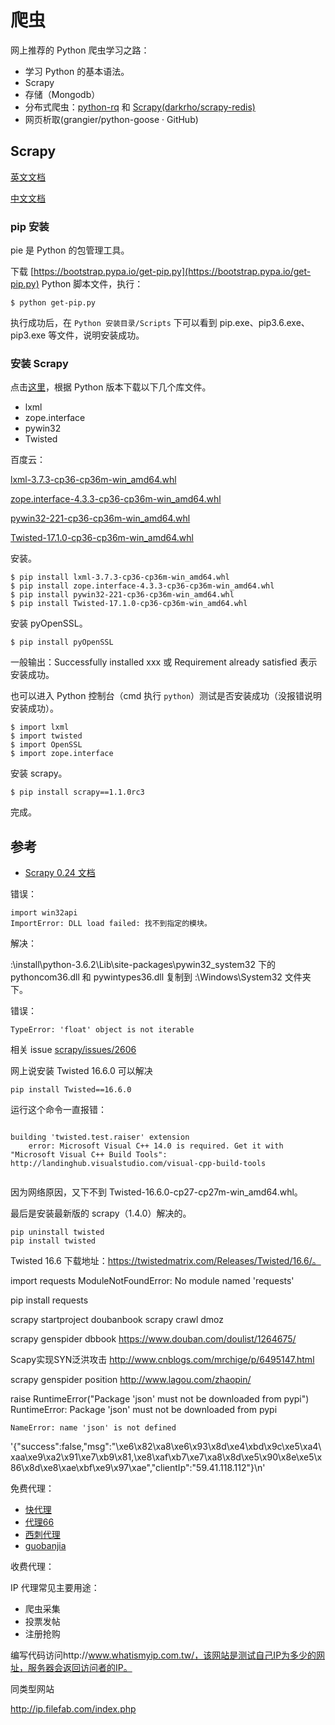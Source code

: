 # 爬虫

网上推荐的 Python 爬虫学习之路：

* 学习 Python 的基本语法。
* Scrapy
* 存储（Mongodb）
* 分布式爬虫：[python-rq](https://github.com/nvie/rqrq) 和 [Scrapy(darkrho/scrapy-redis)]()
* 网页析取(grangier/python-goose · GitHub)

## Scrapy

[英文文档](https://doc.scrapy.org/en/latest/intro/install.html)

[中文文档](http://scrapy-chs.readthedocs.io/zh_CN/0.24/)

### pip 安装

pie 是 Python 的包管理工具。

下载 [https://bootstrap.pypa.io/get-pip.py](https://bootstrap.pypa.io/get-pip.py) Python 脚本文件，执行：

```text
$ python get-pip.py
```

执行成功后，在 `Python 安装目录/Scripts` 下可以看到 pip.exe、pip3.6.exe、pip3.exe 等文件，说明安装成功。

### 安装 Scrapy

点击[这里](http://www.lfd.uci.edu/~gohlke/pythonlibs)，根据 Python 版本下载以下几个库文件。

* lxml
* zope.interface
* pywin32
* Twisted

百度云：

[lxml-3.7.3-cp36-cp36m-win_amd64.whl](http://pan.baidu.com/s/1bp94n3T)

[zope.interface-4.3.3-cp36-cp36m-win_amd64.whl](http://pan.baidu.com/s/1bOPkdg)

[pywin32-221-cp36-cp36m-win_amd64.whl](http://pan.baidu.com/s/1hsEJK00)

[Twisted-17.1.0-cp36-cp36m-win_amd64.whl](http://pan.baidu.com/s/1i5uyWst)

安装。

```
$ pip install lxml-3.7.3-cp36-cp36m-win_amd64.whl
$ pip install zope.interface-4.3.3-cp36-cp36m-win_amd64.whl
$ pip install pywin32-221-cp36-cp36m-win_amd64.whl
$ pip install Twisted-17.1.0-cp36-cp36m-win_amd64.whl
```

安装 pyOpenSSL。

```
$ pip install pyOpenSSL
```

一般输出：Successfully installed xxx 或 Requirement already satisfied 表示安装成功。

也可以进入 Python 控制台（cmd 执行 `python`）测试是否安装成功（没报错说明安装成功）。

```
$ import lxml
$ import twisted
$ import OpenSSL
$ import zope.interface
```

安装 scrapy。

```
$ pip install scrapy==1.1.0rc3
```

完成。

## 参考

* [Scrapy 0.24 文档](http://scrapy-chs.readthedocs.io/zh_CN/0.24/)







错误：

```
import win32api
ImportError: DLL load failed: 找不到指定的模块。
```

解决：

:\install\python-3.6.2\Lib\site-packages\pywin32_system32 下的 pythoncom36.dll 和 pywintypes36.dll 复制到 :\Windows\System32 文件夹下。

错误：

```
TypeError: 'float' object is not iterable
```

相关 issue [scrapy/issues/2606](https://github.com/scrapy/scrapy/issues/2606)

网上说安装 Twisted 16.6.0 可以解决

```
pip install Twisted==16.6.0
```

运行这个命令一直报错：

```

building 'twisted.test.raiser' extension
    error: Microsoft Visual C++ 14.0 is required. Get it with "Microsoft Visual C++ Build Tools": http://landinghub.visualstudio.com/visual-cpp-build-tools
  
```

因为网络原因，又下不到 Twisted-16.6.0-cp27-cp27m-win_amd64.whl。

最后是安装最新版的 scrapy（1.4.0）解决的。

```
pip uninstall twisted
pip install twisted
```

Twisted 16.6 下载地址：https://twistedmatrix.com/Releases/Twisted/16.6/。




 import requests
ModuleNotFoundError: No module named 'requests'


pip install requests




scrapy startproject doubanbook
scrapy crawl dmoz

scrapy genspider dbbook https://www.douban.com/doulist/1264675/


Scapy实现SYN泛洪攻击
http://www.cnblogs.com/mrchige/p/6495147.html


scrapy genspider position http://www.lagou.com/zhaopin/
  

raise RuntimeError("Package 'json' must not be downloaded from pypi")
    RuntimeError: Package 'json' must not be downloaded from pypi
    
    
    
    NameError: name 'json' is not defined
    
    

'{"success":false,"msg":"\xe6\x82\xa8\xe6\x93\x8d\xe4\xbd\x9c\xe5\xa4\xaa\xe9\xa2\x91\xe7\xb9\x81,\xe8\xaf\xb7\xe7\xa8\x8d\xe5\x90\x8e\xe5\x86\x8d\xe8\xae\xbf\xe9\x97\xae","clientIp":"59.41.118.112"}\n'


免费代理：

* [快代理](http://www.kuaidaili.com/)
* [代理66](http://www.66ip.cn/)
* [西刺代理](http://www.xicidaili.com/)
* [guobanjia](http://www.goubanjia.com/free/gngn/index.shtml)

收费代理：

IP 代理常见主要用途：

* 爬虫采集
* 投票发帖
* 注册抢购


编写代码访问http://www.whatismyip.com.tw/，该网站是测试自己IP为多少的网址，服务器会返回访问者的IP。

同类型网站

http://ip.filefab.com/index.php
